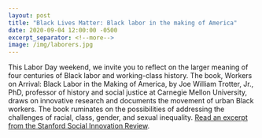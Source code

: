 ```yaml
---
layout: post
title: "Black Lives Matter: Black labor in the making of America"
date: 2020-09-04 12:00:00 -0500
excerpt_separator: <!--more-->
image: /img/laborers.jpg
---
```


This Labor Day weekend, we invite you to reflect on the larger meaning of four centuries of Black labor and working-class history. The book, Workers on Arrival: <!--more--> Black Labor in the Making of America, by Joe William Trotter, Jr., PhD, professor of history and social justice at Carnegie Mellon University, draws on innovative research and documents the movement of urban Black workers. The book ruminates on the possibilities of addressing the challenges of racial, class, gender, and sexual inequality. [Read an excerpt from the Stanford Social Innovation Review][excerpt].

[excerpt]: https://ssir.org/books/excerpts/entry/the_significance_of_four_centuries_of_black_labor
